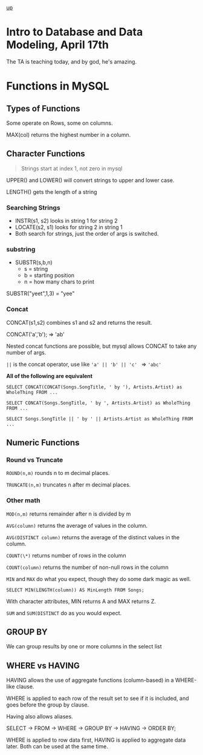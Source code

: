 [up](../index.md)

# Intro to Database and Data Modeling, April 17th

The TA is teaching today, and by god, he's amazing.

# Functions in MySQL

## Types of Functions

Some operate on Rows, some on columns.

MAX(col) returns the highest number in a column.

## Character Functions

> Strings start at index 1, not zero in mysql

UPPER() and LOWER() will convert strings to upper and lower case.

LENGTH() gets the length of a string

### Searching Strings

- INSTR(s1, s2) looks in string 1 for string 2
- LOCATE(s2, s1) looks for string 2 in string 1
- Both search for strings, just the order of args is switched.

### substring

- SUBSTR(s,b,n)
	- s = string
	- b = starting position
	- n = how many chars to print

SUBSTR("yeet",1,3) = "yee"

### Concat

CONCAT(s1,s2) combines s1 and s2 and returns the result.

CONCAT('a','b'); => 'ab'

Nested concat functions are possible, but mysql allows CONCAT to take any number of args.

`||` is the concat operator, use like `'a' || 'b' || 'c' ` => `'abc'`

**All of the following are equivalent**

```
SELECT CONCAT(CONCAT(Songs.SongTitle, ' by '), Artists.Artist) as WholeThing FROM ...
```

```
SELECT CONCAT(Songs.SongTitle, ' by ', Artists.Artist) as WholeThing FROM ...
```

```
SELECT Songs.SongTitle || ' by ' || Artists.Artist as WholeThing FROM ...
```

## Numeric Functions

### Round vs Truncate

`ROUND(n,m)` rounds n to m decimal places.

`TRUNCATE(n,m)` truncates n after m decimal places.

### Other math

`MOD(n,m)` returns remainder after n is divided by m

`AVG(column)` returns the average of values in the column.

`AVG(DISTINCT column)` returns the average of the distinct values in the column.

`COUNT(\*)` returns number of rows in the column

`COUNT(column)` returns the number of non-null rows in the column

`MIN` and `MAX` do what you expect, though they do some dark magic as well.

```
SELECT MIN(LENGTH(column)) AS MinLength FROM Songs;
```

With character attributes, MIN  returns A and MAX returns Z.

`SUM` and `SUM(DISTINCT` do as you would expect.

## GROUP BY

We can group results by one or more columns in the select list

## WHERE vs HAVING

HAVING allows the use of aggregate functions (column-based) in a WHERE-like clause.

WHERE is applied to each row of the result set to see if it is included, and goes before the group by clause.

Having also allows aliases.

SELECT &rarr; FROM &rarr; WHERE &rarr; GROUP BY &rarr; HAVING &rarr; ORDER BY;

WHERE is applied to row data first, HAVING is applied to aggregate data later. Both can be used at the same time.
